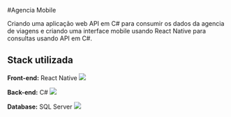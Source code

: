 #Agencia Mobile

Criando uma aplicação web API em C# para consumir os dados 
da agencia de viagens e criando uma interface mobile
usando React Native para consultas usando API em C#. 
## Stack utilizada

**Front-end:** React Native <img src="https://img.shields.io/badge/React_Native-20232A?style=for-the-badge&logo=react&logoColor=61DAFB"/> 

**Back-end:** C# <img src="https://img.shields.io/badge/C%23-239120?style=for-the-badge&logo=c-sharp&logoColor=white"/>

**Database:** SQL Server <img src="https://img.shields.io/badge/Microsoft%20SQL%20Server-CC2927?style=for-the-badge&logo=microsoft%20sql%20server&logoColor=white"/>
